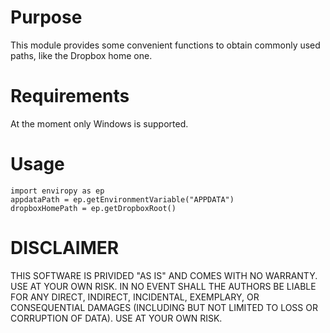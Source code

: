 # Purpose

This module provides some convenient functions to obtain commonly used paths, like the Dropbox home one.

# Requirements

At the moment only Windows is supported.

# Usage

    import enviropy as ep
    appdataPath = ep.getEnvironmentVariable("APPDATA")
    dropboxHomePath = ep.getDropboxRoot()

# DISCLAIMER

THIS SOFTWARE IS PRIVIDED "AS IS" AND COMES WITH NO WARRANTY. USE AT YOUR OWN RISK. IN NO EVENT SHALL THE AUTHORS BE LIABLE FOR ANY DIRECT, INDIRECT, INCIDENTAL, EXEMPLARY, OR CONSEQUENTIAL DAMAGES (INCLUDING BUT NOT LIMITED TO LOSS OR CORRUPTION OF DATA). USE AT YOUR OWN RISK.